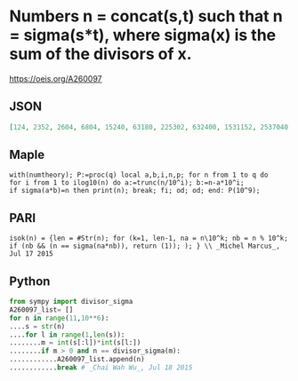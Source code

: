 # Numbers n \= concat\(s,t\) such that n \= sigma\(s\*t\), where sigma\(x\) is the sum of the divisors of x\.
https://oeis.org/A260097
## JSON
```JSON
[124, 2352, 2604, 6804, 15240, 63180, 225302, 632400, 1531152, 2537040, 4592588, 7160400, 7603680, 26100144, 26378352, 31492032, 33747840, 49447728, 88385040, 104941200, 162496048, 175600040, 197499456, 403242624, 483741216, 797091840, 2077442640, 2942021520, 4045874976, 4828299840]
```
## Maple
```Maple
with(numtheory); P:=proc(q) local a,b,i,n,p; for n from 1 to q do
for i from 1 to ilog10(n) do a:=trunc(n/10^i); b:=n-a*10^i;
if sigma(a*b)=n then print(n); break; fi; od; od; end: P(10^9);
```
## PARI
```PARI
isok(n) = {len = #Str(n); for (k=1, len-1, na = n\10^k; nb = n % 10^k; if (nb && (n == sigma(na*nb)), return (1)); ); } \\ _Michel Marcus_, Jul 17 2015
```
## Python
```Python
from sympy import divisor_sigma
A260097_list= []
for n in range(11,10**6):
....s = str(n)
....for l in range(1,len(s)):
........m = int(s[:l])*int(s[l:])
........if m > 0 and n == divisor_sigma(m):
............A260097_list.append(n)
............break # _Chai Wah Wu_, Jul 18 2015
```
